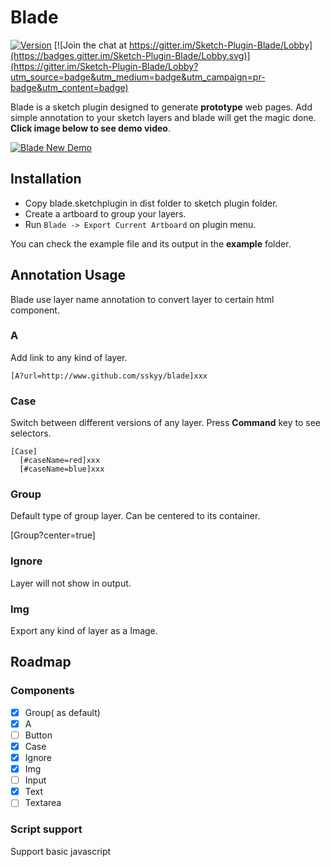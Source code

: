 # Blade

[![Version](https://img.shields.io/github/package-json/v/sskyy/blade.svg)](https://github.com/sskyy/blade)
[![Join the chat at https://gitter.im/Sketch-Plugin-Blade/Lobby](https://badges.gitter.im/Sketch-Plugin-Blade/Lobby.svg)](https://gitter.im/Sketch-Plugin-Blade/Lobby?utm_source=badge&utm_medium=badge&utm_campaign=pr-badge&utm_content=badge)

Blade is a sketch plugin designed to generate **prototype** web pages. Add simple annotation to your sketch layers and blade will get the magic done. **Click image below to see demo video**.

[![Blade New Demo](https://gw.alipayobjects.com/zos/rmsportal/QmWxMLSFKRRCbMrKvfTD.png)](https://vimeo.com/243630016)

## Installation

 - Copy blade.sketchplugin in dist folder to sketch plugin folder.
 - Create a artboard to group your layers.
 - Run `Blade -> Export Current Artboard` on plugin menu.

You can check the example file and its output in the **example** folder.

## Annotation Usage

Blade use layer name annotation to convert layer to certain html component.

### A

Add link to any kind of layer.

```
[A?url=http://www.github.com/sskyy/blade]xxx
```

### Case

Switch between different versions of any layer. Press **Command** key to see selectors.

```
[Case]
  [#caseName=red]xxx
  [#caseName=blue]xxx
```

### Group

Default type of group layer. Can be centered to its container.

[Group?center=true]

### Ignore

Layer will not show in output.

### Img

Export any kind of layer as a Image.

## Roadmap

### Components

 - [x] Group( as default)
 - [x] A
 - [ ] Button
 - [x] Case
 - [x] Ignore
 - [x] Img
 - [ ] Input
 - [x] Text
 - [ ] Textarea

 ### Script support

 Support basic javascript
